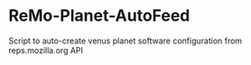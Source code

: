 ReMo-Planet-AutoFeed
====================

Script to auto-create venus planet software configuration from reps.mozilla.org API